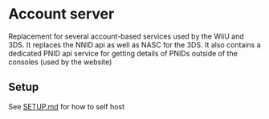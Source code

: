 # Account server

Replacement for several account-based services used by the WiiU and 3DS. It replaces the NNID api as well as NASC for the 3DS. It also contains a dedicated PNID api service for getting details of PNIDs outside of the consoles (used by the website)

## Setup
See [SETUP.md](SETUP.md) for how to self host